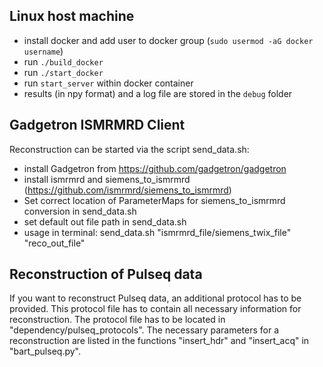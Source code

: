 ## Linux host machine
- install docker and add user to docker group (`sudo usermod -aG docker username`)
- run `./build_docker`
- run `./start_docker`
- run `start_server` within docker container
- results (in npy format) and a log file are stored in the `debug` folder

## Gadgetron ISMRMRD Client
Reconstruction can be started via the script send_data.sh:
- install Gadgetron from https://github.com/gadgetron/gadgetron
- install ismrmrd and siemens_to_ismrmrd (https://github.com/ismrmrd/siemens_to_ismrmrd)
- Set correct location of ParameterMaps for siemens_to_ismrmrd conversion in send_data.sh
- set default out file path in send_data.sh
- usage in terminal: send_data.sh "ismrmrd_file/siemens_twix_file" "reco_out_file"

## Reconstruction of Pulseq data
If you want to reconstruct Pulseq data, an additional protocol has to be provided. This protocol file has to contain all necessary information for reconstruction.
The protocol file has to be located in "dependency/pulseq_protocols". The necessary parameters for a reconstruction are listed in the functions "insert_hdr" and "insert_acq" in "bart_pulseq.py".
